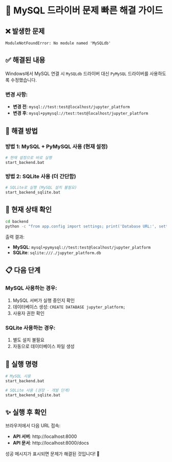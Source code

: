 # 🚀 MySQL 드라이버 문제 빠른 해결 가이드

## ❌ 발생한 문제
```
ModuleNotFoundError: No module named 'MySQLdb'
```

## ✅ 해결된 내용

Windows에서 MySQL 연결 시 `MySQLdb` 드라이버 대신 `PyMySQL` 드라이버를 사용하도록 수정했습니다.

### 변경 사항:
- **변경 전**: `mysql://test:test@localhost/jupyter_platform`
- **변경 후**: `mysql+pymysql://test:test@localhost/jupyter_platform`

## 🎯 해결 방법

### 방법 1: MySQL + PyMySQL 사용 (현재 설정)

```bash
# 현재 설정으로 바로 실행
start_backend.bat
```

### 방법 2: SQLite 사용 (더 간단함)

```bash
# SQLite로 실행 (MySQL 설치 불필요)
start_backend_sqlite.bat
```

## 🔧 현재 상태 확인

```bash
cd backend
python -c "from app.config import settings; print('Database URL:', settings.database_url)"
```

출력 결과:
- **MySQL**: `mysql+pymysql://test:test@localhost/jupyter_platform`
- **SQLite**: `sqlite:///./jupyter_platform.db`

## 📋 다음 단계

### MySQL 사용하는 경우:
1. MySQL 서버가 실행 중인지 확인
2. 데이터베이스 생성: `CREATE DATABASE jupyter_platform;`
3. 사용자 권한 확인

### SQLite 사용하는 경우:
1. 별도 설치 불필요
2. 자동으로 데이터베이스 파일 생성

## 🚀 실행 명령

```bash
# MySQL 사용
start_backend.bat

# SQLite 사용 (권장 - 개발 단계)
start_backend_sqlite.bat
```

## ✨ 실행 후 확인

브라우저에서 다음 URL 접속:
- **API 서버**: http://localhost:8000
- **API 문서**: http://localhost:8000/docs

성공 메시지가 표시되면 문제가 해결된 것입니다! 🎉 